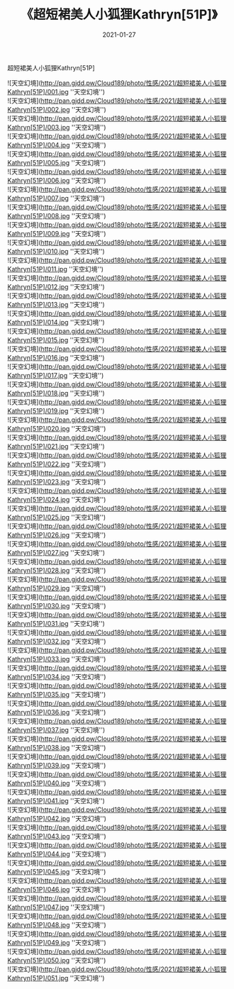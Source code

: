 ﻿---
layout: post
title:  《超短裙美人小狐狸Kathryn[51P]》
date:   2021-01-27
img: http://pan.gjdd.pw/Cloud189/photo/性感/2021/超短裙美人小狐狸Kathryn[51P]/000.jpg
categories: [美女, 性感, 泳衣]
---

超短裙美人小狐狸Kathryn[51P]



![天空幻境](http://pan.gjdd.pw/Cloud189/photo/性感/2021/超短裙美人小狐狸Kathryn[51P]/001.jpg ''天空幻境'') <br>
![天空幻境](http://pan.gjdd.pw/Cloud189/photo/性感/2021/超短裙美人小狐狸Kathryn[51P]/002.jpg ''天空幻境'') <br>
![天空幻境](http://pan.gjdd.pw/Cloud189/photo/性感/2021/超短裙美人小狐狸Kathryn[51P]/003.jpg ''天空幻境'') <br>
![天空幻境](http://pan.gjdd.pw/Cloud189/photo/性感/2021/超短裙美人小狐狸Kathryn[51P]/004.jpg ''天空幻境'') <br>
![天空幻境](http://pan.gjdd.pw/Cloud189/photo/性感/2021/超短裙美人小狐狸Kathryn[51P]/005.jpg ''天空幻境'') <br>
![天空幻境](http://pan.gjdd.pw/Cloud189/photo/性感/2021/超短裙美人小狐狸Kathryn[51P]/006.jpg ''天空幻境'') <br>
![天空幻境](http://pan.gjdd.pw/Cloud189/photo/性感/2021/超短裙美人小狐狸Kathryn[51P]/007.jpg ''天空幻境'') <br>
![天空幻境](http://pan.gjdd.pw/Cloud189/photo/性感/2021/超短裙美人小狐狸Kathryn[51P]/008.jpg ''天空幻境'') <br>
![天空幻境](http://pan.gjdd.pw/Cloud189/photo/性感/2021/超短裙美人小狐狸Kathryn[51P]/009.jpg ''天空幻境'') <br>
![天空幻境](http://pan.gjdd.pw/Cloud189/photo/性感/2021/超短裙美人小狐狸Kathryn[51P]/010.jpg ''天空幻境'') <br>
![天空幻境](http://pan.gjdd.pw/Cloud189/photo/性感/2021/超短裙美人小狐狸Kathryn[51P]/011.jpg ''天空幻境'') <br>
![天空幻境](http://pan.gjdd.pw/Cloud189/photo/性感/2021/超短裙美人小狐狸Kathryn[51P]/012.jpg ''天空幻境'') <br>
![天空幻境](http://pan.gjdd.pw/Cloud189/photo/性感/2021/超短裙美人小狐狸Kathryn[51P]/013.jpg ''天空幻境'') <br>
![天空幻境](http://pan.gjdd.pw/Cloud189/photo/性感/2021/超短裙美人小狐狸Kathryn[51P]/014.jpg ''天空幻境'') <br>
![天空幻境](http://pan.gjdd.pw/Cloud189/photo/性感/2021/超短裙美人小狐狸Kathryn[51P]/015.jpg ''天空幻境'') <br>
![天空幻境](http://pan.gjdd.pw/Cloud189/photo/性感/2021/超短裙美人小狐狸Kathryn[51P]/016.jpg ''天空幻境'') <br>
![天空幻境](http://pan.gjdd.pw/Cloud189/photo/性感/2021/超短裙美人小狐狸Kathryn[51P]/017.jpg ''天空幻境'') <br>
![天空幻境](http://pan.gjdd.pw/Cloud189/photo/性感/2021/超短裙美人小狐狸Kathryn[51P]/018.jpg ''天空幻境'') <br>
![天空幻境](http://pan.gjdd.pw/Cloud189/photo/性感/2021/超短裙美人小狐狸Kathryn[51P]/019.jpg ''天空幻境'') <br>
![天空幻境](http://pan.gjdd.pw/Cloud189/photo/性感/2021/超短裙美人小狐狸Kathryn[51P]/020.jpg ''天空幻境'') <br>
![天空幻境](http://pan.gjdd.pw/Cloud189/photo/性感/2021/超短裙美人小狐狸Kathryn[51P]/021.jpg ''天空幻境'') <br>
![天空幻境](http://pan.gjdd.pw/Cloud189/photo/性感/2021/超短裙美人小狐狸Kathryn[51P]/022.jpg ''天空幻境'') <br>
![天空幻境](http://pan.gjdd.pw/Cloud189/photo/性感/2021/超短裙美人小狐狸Kathryn[51P]/023.jpg ''天空幻境'') <br>
![天空幻境](http://pan.gjdd.pw/Cloud189/photo/性感/2021/超短裙美人小狐狸Kathryn[51P]/024.jpg ''天空幻境'') <br>
![天空幻境](http://pan.gjdd.pw/Cloud189/photo/性感/2021/超短裙美人小狐狸Kathryn[51P]/025.jpg ''天空幻境'') <br>
![天空幻境](http://pan.gjdd.pw/Cloud189/photo/性感/2021/超短裙美人小狐狸Kathryn[51P]/026.jpg ''天空幻境'') <br>
![天空幻境](http://pan.gjdd.pw/Cloud189/photo/性感/2021/超短裙美人小狐狸Kathryn[51P]/027.jpg ''天空幻境'') <br>
![天空幻境](http://pan.gjdd.pw/Cloud189/photo/性感/2021/超短裙美人小狐狸Kathryn[51P]/028.jpg ''天空幻境'') <br>
![天空幻境](http://pan.gjdd.pw/Cloud189/photo/性感/2021/超短裙美人小狐狸Kathryn[51P]/029.jpg ''天空幻境'') <br>
![天空幻境](http://pan.gjdd.pw/Cloud189/photo/性感/2021/超短裙美人小狐狸Kathryn[51P]/030.jpg ''天空幻境'') <br>
![天空幻境](http://pan.gjdd.pw/Cloud189/photo/性感/2021/超短裙美人小狐狸Kathryn[51P]/031.jpg ''天空幻境'') <br>
![天空幻境](http://pan.gjdd.pw/Cloud189/photo/性感/2021/超短裙美人小狐狸Kathryn[51P]/032.jpg ''天空幻境'') <br>
![天空幻境](http://pan.gjdd.pw/Cloud189/photo/性感/2021/超短裙美人小狐狸Kathryn[51P]/033.jpg ''天空幻境'') <br>
![天空幻境](http://pan.gjdd.pw/Cloud189/photo/性感/2021/超短裙美人小狐狸Kathryn[51P]/034.jpg ''天空幻境'') <br>
![天空幻境](http://pan.gjdd.pw/Cloud189/photo/性感/2021/超短裙美人小狐狸Kathryn[51P]/035.jpg ''天空幻境'') <br>
![天空幻境](http://pan.gjdd.pw/Cloud189/photo/性感/2021/超短裙美人小狐狸Kathryn[51P]/036.jpg ''天空幻境'') <br>
![天空幻境](http://pan.gjdd.pw/Cloud189/photo/性感/2021/超短裙美人小狐狸Kathryn[51P]/037.jpg ''天空幻境'') <br>
![天空幻境](http://pan.gjdd.pw/Cloud189/photo/性感/2021/超短裙美人小狐狸Kathryn[51P]/038.jpg ''天空幻境'') <br>
![天空幻境](http://pan.gjdd.pw/Cloud189/photo/性感/2021/超短裙美人小狐狸Kathryn[51P]/039.jpg ''天空幻境'') <br>
![天空幻境](http://pan.gjdd.pw/Cloud189/photo/性感/2021/超短裙美人小狐狸Kathryn[51P]/040.jpg ''天空幻境'') <br>
![天空幻境](http://pan.gjdd.pw/Cloud189/photo/性感/2021/超短裙美人小狐狸Kathryn[51P]/041.jpg ''天空幻境'') <br>
![天空幻境](http://pan.gjdd.pw/Cloud189/photo/性感/2021/超短裙美人小狐狸Kathryn[51P]/042.jpg ''天空幻境'') <br>
![天空幻境](http://pan.gjdd.pw/Cloud189/photo/性感/2021/超短裙美人小狐狸Kathryn[51P]/043.jpg ''天空幻境'') <br>
![天空幻境](http://pan.gjdd.pw/Cloud189/photo/性感/2021/超短裙美人小狐狸Kathryn[51P]/044.jpg ''天空幻境'') <br>
![天空幻境](http://pan.gjdd.pw/Cloud189/photo/性感/2021/超短裙美人小狐狸Kathryn[51P]/045.jpg ''天空幻境'') <br>
![天空幻境](http://pan.gjdd.pw/Cloud189/photo/性感/2021/超短裙美人小狐狸Kathryn[51P]/046.jpg ''天空幻境'') <br>
![天空幻境](http://pan.gjdd.pw/Cloud189/photo/性感/2021/超短裙美人小狐狸Kathryn[51P]/047.jpg ''天空幻境'') <br>
![天空幻境](http://pan.gjdd.pw/Cloud189/photo/性感/2021/超短裙美人小狐狸Kathryn[51P]/048.jpg ''天空幻境'') <br>
![天空幻境](http://pan.gjdd.pw/Cloud189/photo/性感/2021/超短裙美人小狐狸Kathryn[51P]/049.jpg ''天空幻境'') <br>
![天空幻境](http://pan.gjdd.pw/Cloud189/photo/性感/2021/超短裙美人小狐狸Kathryn[51P]/050.jpg ''天空幻境'') <br>
![天空幻境](http://pan.gjdd.pw/Cloud189/photo/性感/2021/超短裙美人小狐狸Kathryn[51P]/051.jpg ''天空幻境'') <br>